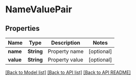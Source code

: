 
# NameValuePair
## Properties
Name | Type | Description | Notes
------------ | ------------- | ------------- | -------------
**name** | **String** | Property name              |  [optional]
**value** | **String** | Property value              |  [optional]




[[Back to Model list]](README.md#documentation-for-models) [[Back to API list]](README.md#documentation-for-api-endpoints) [[Back to API README]](README.md)

